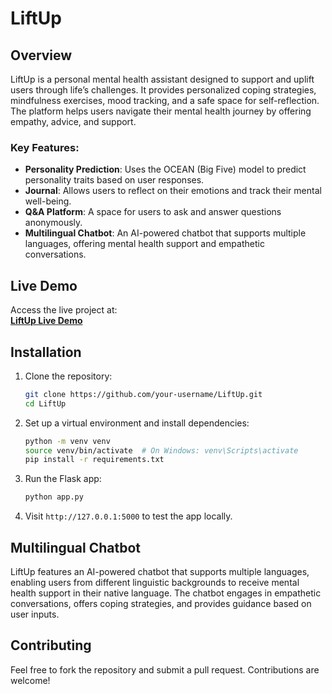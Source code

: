 # LiftUp

## Overview
LiftUp is a personal mental health assistant designed to support and uplift users through life’s challenges. It provides personalized coping strategies, mindfulness exercises, mood tracking, and a safe space for self-reflection. The platform helps users navigate their mental health journey by offering empathy, advice, and support.

### Key Features:
- **Personality Prediction**: Uses the OCEAN (Big Five) model to predict personality traits based on user responses.
- **Journal**: Allows users to reflect on their emotions and track their mental well-being.
- **Q&A Platform**: A space for users to ask and answer questions anonymously.
- **Multilingual Chatbot**: An AI-powered chatbot that supports multiple languages, offering mental health support and empathetic conversations.

## Live Demo
Access the live project at:  
[**LiftUp Live Demo**](https://vaishnavisanjiv.github.io/LiftUp/)

## Installation

1. Clone the repository:
   ```bash
   git clone https://github.com/your-username/LiftUp.git
   cd LiftUp
   ```

2. Set up a virtual environment and install dependencies:
   ```bash
   python -m venv venv
   source venv/bin/activate  # On Windows: venv\Scripts\activate
   pip install -r requirements.txt
   ```

3. Run the Flask app:
   ```bash
   python app.py
   ```

4. Visit `http://127.0.0.1:5000` to test the app locally.

## Multilingual Chatbot
LiftUp features an AI-powered chatbot that supports multiple languages, enabling users from different linguistic backgrounds to receive mental health support in their native language. The chatbot engages in empathetic conversations, offers coping strategies, and provides guidance based on user inputs.

## Contributing
Feel free to fork the repository and submit a pull request. Contributions are welcome!
